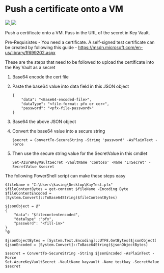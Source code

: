 ﻿# Push a certificate onto a VM

<a href="https://portal.azure.cn/#create/Microsoft.Template/uri/https%3A%2F%2Fraw.githubusercontent.com%2FLickkyLee%2Fazure-quickstart-templates%2Fmaster%2F201-vm-push-certificate-windows%2Fazuredeploy.json" target="_blank">
    <img src="http://azuredeploy.net/deploybutton.png"/>
</a>
<a href="http://armviz.io/#/?load=https%3A%2F%2Fraw.githubusercontent.com%2FLickkyLee%2Fazure-quickstart-templates%2Fmaster%2F201-vm-push-certificate-windows%2Fazuredeploy.json" target="_blank">
    <img src="http://armviz.io/visualizebutton.png"/>
</a>

Push a certificate onto a VM. Pass in the URL of the secret in Key Vault.

Pre-Requisistes - You need a certificate. A self-signed test certificate can be created by following this guide - https://msdn.microsoft.com/en-us/library/ff699202.aspx

These are the steps that need to be followed to upload the certificate into the Key Vault as a secret

1.	Base64 encode the cert file
2.	Paste the base64 value into data field in this JSON object

    ```
    {
        "data": "<Base64-encoded-file>",
        "dataType": "<file-format: pfx or cer>",
        "password": "<pfx-file-password>"
    }
    ```

3.	Base64 the above JSON object
4.	Convert the base64 value into a secure string

	`$secret = ConvertTo-SecureString -String 'password' -AsPlainText -Force`

5.	Then use the secure string value for the SecretValue in this cmdlet

    `Set-AzureKeyVaultSecret -VaultName 'Contoso' -Name 'ITSecret' -SecretValue $secret`

The following PowerShell script can make these steps easy

    $fileName = "C:\Users\kasing\Desktop\KayTest.pfx"
    $fileContentBytes = get-content $fileName -Encoding Byte
    $fileContentEncoded = [System.Convert]::ToBase64String($fileContentBytes)

    $jsonObject = @"
    {
        "data": "$filecontentencoded",
        "dataType" :"pfx",
        "password": "<fill-in>"
    }
    "@

    $jsonObjectBytes = [System.Text.Encoding]::UTF8.GetBytes($jsonObject)
    $jsonEncoded = [System.Convert]::ToBase64String($jsonObjectBytes)

    $secret = ConvertTo-SecureString -String $jsonEncoded -AsPlainText -Force
    Set-AzureKeyVaultSecret -VaultName kayvault -Name testkay -SecretValue $secret
